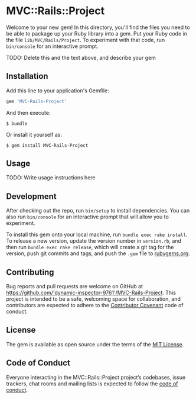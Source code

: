 # MVC::Rails::Project

Welcome to your new gem! In this directory, you'll find the files you need to be able to package up your Ruby library into a gem. Put your Ruby code in the file `lib/MVC/Rails/Project`. To experiment with that code, run `bin/console` for an interactive prompt.

TODO: Delete this and the text above, and describe your gem

## Installation

Add this line to your application's Gemfile:

```ruby
gem 'MVC-Rails-Project'
```

And then execute:

    $ bundle

Or install it yourself as:

    $ gem install MVC-Rails-Project

## Usage

TODO: Write usage instructions here

## Development

After checking out the repo, run `bin/setup` to install dependencies. You can also run `bin/console` for an interactive prompt that will allow you to experiment.

To install this gem onto your local machine, run `bundle exec rake install`. To release a new version, update the version number in `version.rb`, and then run `bundle exec rake release`, which will create a git tag for the version, push git commits and tags, and push the `.gem` file to [rubygems.org](https://rubygems.org).

## Contributing

Bug reports and pull requests are welcome on GitHub at https://github.com/'dynamic-inspector-9761'/MVC-Rails-Project. This project is intended to be a safe, welcoming space for collaboration, and contributors are expected to adhere to the [Contributor Covenant](http://contributor-covenant.org) code of conduct.

## License

The gem is available as open source under the terms of the [MIT License](https://opensource.org/licenses/MIT).

## Code of Conduct

Everyone interacting in the MVC::Rails::Project project’s codebases, issue trackers, chat rooms and mailing lists is expected to follow the [code of conduct](https://github.com/'dynamic-inspector-9761'/MVC-Rails-Project/blob/master/CODE_OF_CONDUCT.md).
